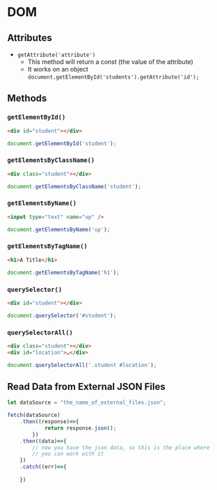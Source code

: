 # DOM
## Attributes

+ `getAttribute('attribute')`
  + This method will return a const (the value of the attribute)
  + It works on an object `document.getElementById('students').getAttribute('id');`
## Methods

### `getElementById()`
```html
<div id="student"></div>
```
```javascript
document.getElementById('student');
```

### `getElementsByClassName()`
```html
<div class="student"></div>
```
```javascript
document.getElementsByClassName('student');
```
### `getElementsByName()`
```html
<input type="text" name="up" />
```
```javascript
document.getElementsByName('up');
```
### `getElementsByTagName()`
```html
<h1>A Title</h1>
```
```javascript
document.getElementsByTagName('h1');
```
### `querySelector()`
``` html
<div id="student"></div>
```
```javascript
document.querySelector('#student');
```

### `querySelectorAll()`
```html
<div class="student"></div>
<div id="location">…</div>
```
``` javascript
document.querySelectorAll('.student #location');
```

## Read Data from External JSON Files

````javascript
let dataSource = "the_name_of_external_files.json";

fetch(dataSource)
    .then((response)=>{
            return response.json();
        })
    .then((data)=>{
        // now you have the json data, so this is the place where
        // you can work with it
    })
    .catch((err)=>{
        
    })
````
